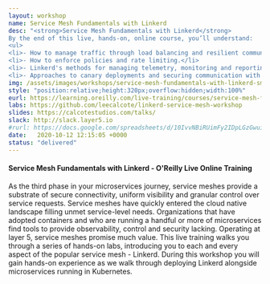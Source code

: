 ```yaml
---
layout: workshop
name: Service Mesh Fundamentals with Linkerd
desc: "<strong>Service Mesh Fundamentals with Linkerd</strong>
By the end of this live, hands-on, online course, you’ll understand:
<ul>
<li>- How to manage traffic through load balancing and resilient communications.</li>
<li>- How to enforce policies and rate limiting.</li>
<li>- Linkerd's methods for managing telemetry, monitoring and reporting.</li>
<li>- Approaches to canary deployments and securing communication with Linkerd.</li></ul>"
img: /assets/images/workshops/service-mesh-fundamentals-with-linkerd-small.jpg
style: "position:relative;height:320px;overflow:hidden;width:100%"
eurl: https://learning.oreilly.com/live-training/courses/service-mesh-fundamentals-with-linkerd/0636920418085/
labs: https://github.com/leecalcote/linkerd-service-mesh-workshop
slides: https://calcotestudios.com/talks/
slack: http://slack.layer5.io
#rurl: https://docs.google.com/spreadsheets/d/10IvvNBiRUimFy2IDpLGzGwuiiVl3vFstN7Bx8fJDB0c/edit?usp=sharing
date:   2020-10-12 12:15:05 +0000
status: "delivered"
---
```


<h4>Service Mesh Fundamentals with Linkerd - O'Reilly Live Online Training</h4>
As the third phase in your microservices journey, service meshes provide a substrate of secure connectivity, uniform visibility and granular control over service requests. Service meshes have quickly entered the cloud native landscape filling unmet service-level needs. Organizations that have adopted containers and who are running a handful or more of microservices find tools to provide observability, control and security lacking. Operating at layer 5, service meshes promise much value. This live training walks you through a series of hands-on labs, introducing you to each and every aspect of the popular service mesh - Linkerd. During this workshop you will gain hands-on experience as we walk through deploying Linkerd alongside microservices running in Kubernetes.
